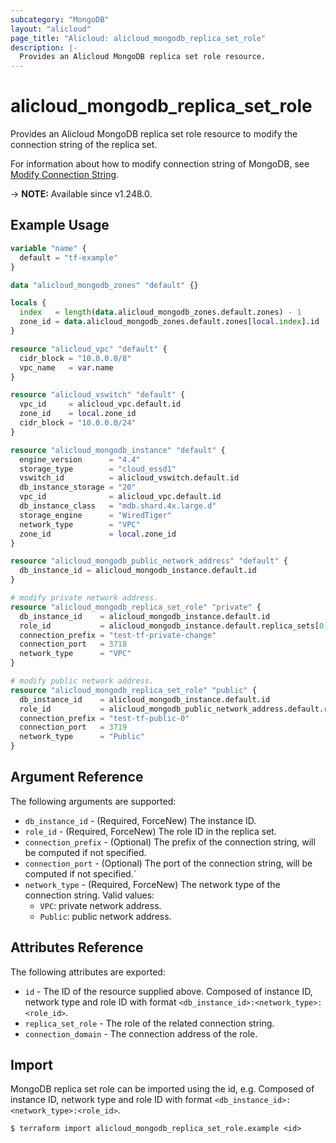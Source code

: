 ```yaml
---
subcategory: "MongoDB"
layout: "alicloud"
page_title: "Alicloud: alicloud_mongodb_replica_set_role"
description: |-
  Provides an Alicloud MongoDB replica set role resource.
---
```


# alicloud_mongodb_replica_set_role

Provides an Alicloud MongoDB replica set role resource to modify the connection string of the replica set.

For information about how to modify connection string of MongoDB, see [Modify Connection String](https://alibabacloud.com/help/en/mongodb/user-guide/change-the-endpoint-and-port-of-an-instance).

-> **NOTE:** Available since v1.248.0.

## Example Usage

```terraform
variable "name" {
  default = "tf-example"
}

data "alicloud_mongodb_zones" "default" {}

locals {
  index   = length(data.alicloud_mongodb_zones.default.zones) - 1
  zone_id = data.alicloud_mongodb_zones.default.zones[local.index].id
}

resource "alicloud_vpc" "default" {
  cidr_block = "10.0.0.0/8"
  vpc_name   = var.name
}

resource "alicloud_vswitch" "default" {
  vpc_id     = alicloud_vpc.default.id
  zone_id    = local.zone_id
  cidr_block = "10.0.0.0/24"
}

resource "alicloud_mongodb_instance" "default" {
  engine_version      = "4.4"
  storage_type        = "cloud_essd1"
  vswitch_id          = alicloud_vswitch.default.id
  db_instance_storage = "20"
  vpc_id              = alicloud_vpc.default.id
  db_instance_class   = "mdb.shard.4x.large.d"
  storage_engine      = "WiredTiger"
  network_type        = "VPC"
  zone_id             = local.zone_id
}

resource "alicloud_mongodb_public_network_address" "default" {
  db_instance_id = alicloud_mongodb_instance.default.id
}

# modify private network address.
resource "alicloud_mongodb_replica_set_role" "private" {
  db_instance_id    = alicloud_mongodb_instance.default.id
  role_id           = alicloud_mongodb_instance.default.replica_sets[0].role_id
  connection_prefix = "test-tf-private-change"
  connection_port   = 3718
  network_type      = "VPC"
}

# modify public network address.
resource "alicloud_mongodb_replica_set_role" "public" {
  db_instance_id    = alicloud_mongodb_instance.default.id
  role_id           = alicloud_mongodb_public_network_address.default.replica_sets[0].role_id
  connection_prefix = "test-tf-public-0"
  connection_port   = 3719
  network_type      = "Public"
}
```

## Argument Reference

The following arguments are supported:
* `db_instance_id` - (Required, ForceNew) The instance ID.
* `role_id` - (Required, ForceNew) The role ID in the replica set.
* `connection_prefix` - (Optional) The prefix of the connection string, will be computed if not specified.
* `connection_port` - (Optional) The port of the connection string, will be computed if not specified.`
* `network_type` - (Required, ForceNew) The network type of the connection string. Valid values:
    - `VPC`: private network address.
    - `Public`: public network address.

## Attributes Reference

The following attributes are exported:
* `id` - The ID of the resource supplied above. Composed of instance ID, network type and role ID with format `<db_instance_id>:<network_type>:<role_id>`.
* `replica_set_role` - The role of the related connection string.
* `connection_domain` - The connection address of the role.


## Import

MongoDB replica set role can be imported using the id, e.g. Composed of instance ID, network type and role ID with format `<db_instance_id>:<network_type>:<role_id>`.

```shell
$ terraform import alicloud_mongodb_replica_set_role.example <id>
```

